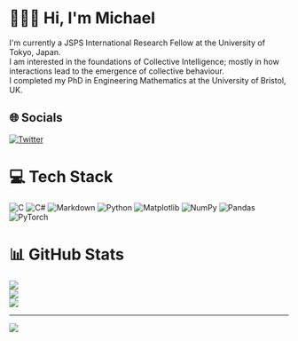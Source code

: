 # 🧑🏻‍🏫 Hi, I'm Michael
I'm currently a JSPS International Research Fellow at the University of Tokyo, Japan.<br>I am interested in the foundations of Collective Intelligence; mostly in how interactions lead to the emergence of collective behaviour.<br>I completed my PhD in Engineering Mathematics at the University of Bristol, UK.


## 🌐 Socials
[![Twitter](https://img.shields.io/badge/Twitter-%231DA1F2.svg?logo=Twitter&logoColor=white)](https://twitter.com/m_crosscombe) 

# 💻 Tech Stack
![C](https://img.shields.io/badge/c-%2300599C.svg?style=for-the-badge&logo=c&logoColor=white) ![C#](https://img.shields.io/badge/c%23-%23239120.svg?style=for-the-badge&logo=csharp&logoColor=white) ![Markdown](https://img.shields.io/badge/markdown-%23000000.svg?style=for-the-badge&logo=markdown&logoColor=white) ![Python](https://img.shields.io/badge/python-3670A0?style=for-the-badge&logo=python&logoColor=ffdd54) ![Matplotlib](https://img.shields.io/badge/Matplotlib-%23ffffff.svg?style=for-the-badge&logo=Matplotlib&logoColor=black) ![NumPy](https://img.shields.io/badge/numpy-%23013243.svg?style=for-the-badge&logo=numpy&logoColor=white) ![Pandas](https://img.shields.io/badge/pandas-%23150458.svg?style=for-the-badge&logo=pandas&logoColor=white) ![PyTorch](https://img.shields.io/badge/PyTorch-%23EE4C2C.svg?style=for-the-badge&logo=PyTorch&logoColor=white)
# 📊 GitHub Stats
![](https://github-readme-stats.vercel.app/api?username=toohuman&theme=dark&hide_border=true&include_all_commits=false&count_private=true)<br/>
![](https://github-readme-streak-stats.herokuapp.com/?user=toohuman&theme=dark&hide_border=true)<br/>
![](https://github-readme-stats.vercel.app/api/top-langs/?username=toohuman&theme=dark&hide_border=true&include_all_commits=false&count_private=true&layout=compact)

---
[![](https://visitcount.itsvg.in/api?id=toohuman&icon=0&color=6)](https://visitcount.itsvg.in)

<!-- Proudly created with GPRM ( https://gprm.itsvg.in ) -->

